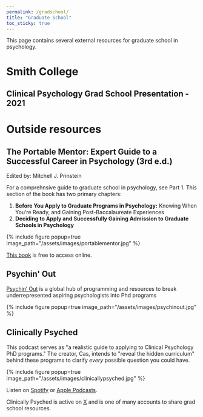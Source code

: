 ```yaml
---
permalink: /gradschool/
title: "Graduate School"
toc_sticky: true
---
```


This page contains several external resources for graduate school in psychology.

# Smith College
## Clinical Psychology Grad School Presentation - 2021
<object data="../assets/Grad School in Clinical and Counseling Psych 2021 (1).pdf" width="1000" height="1000" type='application/pdf'></object>

# Outside resources 

## The Portable Mentor: Expert Guide to a Successful Career in Psychology (3rd e.d.)
Edited by: Mitchell J. Prinstein

For a comprehnsive guide to graduate school in psychology, see Part 1. This section of the book has two primary chapters:
1. **Before You Apply to Graduate Programs in Psychology:** Knowing When You’re Ready, and Gaining Post-Baccalaureate Experiences
2. **Deciding to Apply and Successfully Gaining Admission to Graduate Schools in Psychology**

{% include figure popup=true image_path="/assets/images/portablementor.jpg" %}

[This book](https://www.cambridge.org/core/books/portable-mentor/ECDDAE8E98903C16930434A5905F7273) is free to access online. 

## Psychin' Out

[Psychin’ Out](https://psychinout.org/) is a global hub of programming and resources to break underrepresented aspiring psychologists into Phd programs

{% include figure popup=true image_path="/assets/images/psychinout.jpg" %}

## Clinically Psyched 

This podcast serves as "a realistic guide to applying to Clinical Psychology PhD programs." The creator, Cas, intends to "reveal the hidden curriculum" behind these programs to clarify *every* possible question you could have. 

{% include figure popup=true image_path="/assets/images/clinicallypsyched.jpg" %}

Listen on [Spotify](https://open.spotify.com/show/3kHJjV5irBHqyHzELPhDf5) or [Apple Podcasts](https://podcasts.apple.com/us/podcast/clinically-psyched/id1552475442). 

Clinically Psyched is active on [X](https://x.com/PodPsyched) and is one of many accounts to share grad school resources.



